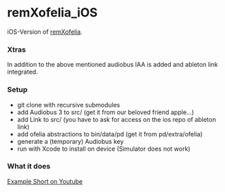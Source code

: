 # remXofelia_iOS

iOS-Version of [remXofelia](https://github.com/Reinissance/remXofelia).

### Xtras

In addition to the above mentioned audiobus IAA is added and ableton link integrated.

### Setup

- git clone with recursive submodules
- add Audiobus 3 to src/ (get it from our beloved friend apple...)
- add Link to src/ (you have to ask for access on the ios repo of ableton link)
- add ofelia abstractions to bin/data/pd (get it from pd/extra/ofelia)
- generate a (temporary) Audiobus key
- run with Xcode to install on device (Simulator does not work)

### What it does

[Example Short on Youtube](https://youtube.com/shorts/-FGdO8djDFc?feature=shared)
